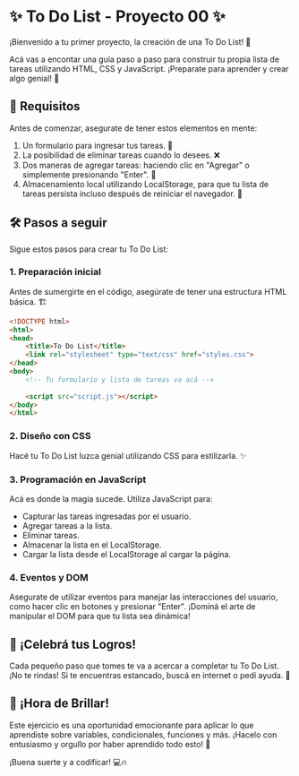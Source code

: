 # ✨ **To Do List - Proyecto 00** ✨

¡Bienvenido a tu primer proyecto, la creación de una To Do List! 🚀

Acá vas a encontar una guía paso a paso para construir tu propia lista de tareas utilizando HTML, CSS y JavaScript. ¡Preparate para aprender y crear algo genial! 💪

## 📜 Requisitos

Antes de comenzar, asegurate de tener estos elementos en mente:

1. Un formulario para ingresar tus tareas. 📝
2. La posibilidad de eliminar tareas cuando lo desees. ❌
3. Dos maneras de agregar tareas: haciendo clic en "Agregar" o simplemente presionando "Enter". 🎯
4. Almacenamiento local utilizando LocalStorage, para que tu lista de tareas persista incluso después de reiniciar el navegador. 🔄

## 🛠️ Pasos a seguir

Sigue estos pasos para crear tu To Do List:

### 1. Preparación inicial

Antes de sumergirte en el código, asegúrate de tener una estructura HTML básica. 🏗️

```html
<!DOCTYPE html>
<html>
<head>
    <title>To Do List</title>
    <link rel="stylesheet" type="text/css" href="styles.css">
</head>
<body>
    <!-- Tu formulario y lista de tareas va acá -->
    
    <script src="script.js"></script>
</body>
</html>
```

### 2. Diseño con CSS

Hacé tu To Do List luzca genial utilizando CSS para estilizarla. ✨

### 3. Programación en JavaScript

Acá es donde la magia sucede. Utiliza JavaScript para:

- Capturar las tareas ingresadas por el usuario.
- Agregar tareas a la lista.
- Eliminar tareas.
- Almacenar la lista en el LocalStorage.
- Cargar la lista desde el LocalStorage al cargar la página.

### 4. Eventos y DOM

Asegurate de utilizar eventos para manejar las interacciones del usuario, como hacer clic en botones y presionar "Enter". ¡Dominá el arte de manipular el DOM para que tu lista sea dinámica!

## 🌟 ¡Celebrá tus Logros!

Cada pequeño paso que tomes te va a acercar a completar tu To Do List. ¡No te rindas! Si te encuentras estancado, buscá en internet o pedí ayuda. 🤝

## 🚀 ¡Hora de Brillar!

Este ejercicio es una oportunidad emocionante para aplicar lo que aprendiste sobre variables, condicionales, funciones y más. ¡Hacelo con entusiasmo y orgullo por haber aprendido todo esto! 🌠

¡Buena suerte y a codificar! 💻🔥
